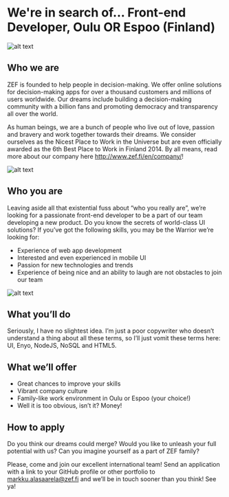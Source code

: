 # We're in search of... Front-end Developer, Oulu OR Espoo (Finland)

![alt text](http://cases.zef.fi/zef/rekry/10254350_489618977832840_222204368_n.jpg "Dog. Office Dog.")

## Who we are
ZEF is founded to help people in decision-making. We offer online solutions for decision-making apps for over a thousand customers and millions of users worldwide. Our dreams include building a decision-making community with a billion fans and promoting democracy and transparency all over the world.

As human beings, we are a bunch of people who live out of love, passion and bravery and work together towards their dreams. We consider ourselves as the Nicest Place to Work in the Universe but are even officially awarded as the 6th Best Place to Work in Finland 2014. By all means, read more about our company here http://www.zef.fi/en/company/!

![alt text](http://cases.zef.fi/zef/rekry/10538739_1399080693645921_1639423007_n.jpg "Beginner code about recruitment")

## Who you are
Leaving aside all that existential fuss about “who you really are”, we’re looking for a passionate front-end developer to be a part of our team developing a new product. Do you know the secrets of world-class UI solutions? If you’ve got the following skills, you may be the Warrior we’re looking for:

* Experience of web app development
* Interested and even experienced in mobile UI
* Passion for new technologies and trends
* Experience of being nice and an ability to laugh are not obstacles to join our team

![alt text](http://cases.zef.fi/zef/rekry/10546957_1438119443130144_1107337977_n.jpg "We haz knowledge!")

## What you’ll do
Seriously, I have no slightest idea. I’m just a poor copywriter who doesn’t understand a thing about all these terms, so I’ll just vomit these terms here: UI, Enyo, NodeJS, NoSQL and HTML5.

## What we’ll offer
* Great chances to improve your skills
* Vibrant company culture
* Family-like work environment in Oulu or Espoo (your choice!)
* Well it is too obvious, isn’t it? Money!

## How to apply
Do you think our dreams could merge? Would you like to unleash your full potential with us? Can you imagine yourself as a part of ZEF family? 

Please, come and join our excellent international team! Send an application with a link to your GitHub profile or other portfolio to markku.alasaarela@zef.fi and we’ll be in touch sooner than you think! See ya!

